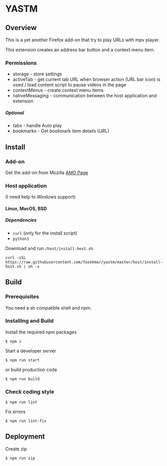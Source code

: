 # YASTM

## Overview

This is a yet another Firefox add-on that try to play URLs with mpv player.

This extension creates an address bar button and a context menu item.

### Permissions
- storage - store settings
- activeTab - get current tab URL when browser action (URL bar icon) is used / load content script to pause videos in the page
- contextMenus - create context menu items
- nativeMessaging - communication between the host application and extension
##### Optional
- tabs - handle Auto play
- bookmarks - Get bookmark item details (URL)

## Install

### Add-on

Get the add-on from Mozilla [AMO Page](https://addons.mozilla.org/en-US/firefox/addon/yastm/)

### Host application

(I need help to Windows support)

#### Linux, MacOS, BSD

##### Dependencies
- `curl` (only for the install script)
- `python3`

Download and run `/host/install-host.sh`.

```
curl -sSL https://raw.githubusercontent.com/fazekmar/yastm/master/host/install-host.sh | sh -s
```

## Build

### Prerequisites

You need a sh compatible shell and npm.

### Installing and Build

Install the required npm packages

```
$ npm i
```

Start a developer server

```
$ npm run start
```

or build production code

```
$ npm run build
```

### Check coding style

```
$ npm run lint
```

Fix errors

```
$ npm run lint-fix
```

## Deployment

Create zip

```
$ npm run zip
```
